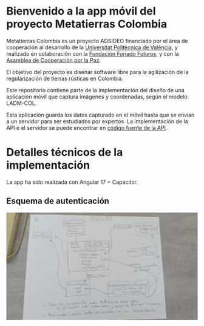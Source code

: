 # Bienvenido a la app móvil del proyecto Metatierras Colombia

Metatierras Colombia es un proyecto ADSIDEO financiado por el área de cooperación al desarrollo de la <a href='https://www.upv.es/'>Universitat Politècnica de València</a>, 
y realizado en colaboración con la <a href='https://www.forjandofuturos.org/'> Fundación Forjado Futuros</a>, y con la <a href="https://www.acpp.com/">Asamblea de Cooperación por la Paz</a>.

El objetivo del proyecto es diseñar software libre para la agilización de la regularización 
de tierras rústicas en Colombia.

Este repositorio contiene parte de la implementación del diseño de una aplicación móvil que captura imágenes y coordenadas, según el modelo LADM-COL.

Esta aplicación guarda los datos capturado en el móvil hasta que se envían a un servidor para ser estudiados por expertos. La implementación de la API e el servidor se puede encontrar en <a href="https://github.com/joamona/metatierrascol-api">código fuente de la API</a>.

# Detalles técnicos de la implementación

La app ha sido realizada con Angular 17 + Capacitor.

## Esquema de autenticación

![Esquema de autenticación](docs/images/esquemaAutorizacion.rotated.jpeg)  